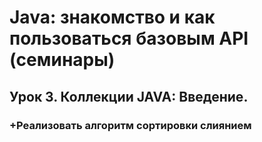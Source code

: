 # Java: знакомство и как пользоваться базовым API (семинары)

## Урок 3. Коллекции JAVA: Введение.

### +Реализовать алгоритм сортировки слиянием